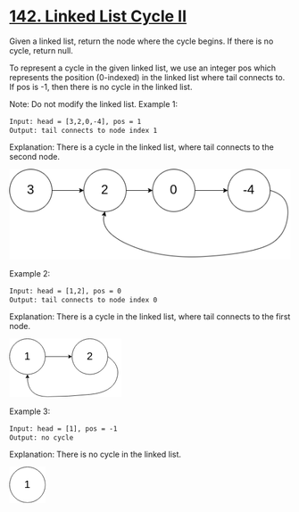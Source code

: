 [142. Linked List Cycle II](https://leetcode.com/problems/linked-list-cycle-ii/)
===========================

Given a linked list, return the node where the cycle begins.
If there is no cycle, return null.

To represent a cycle in the given linked list, we use an integer
pos which represents the position (0-indexed) in the linked list
where tail connects to. If pos is -1, then there is no cycle
in the linked list.

Note: Do not modify the linked list.
Example 1:
```
Input: head = [3,2,0,-4], pos = 1
Output: tail connects to node index 1
```
Explanation: There is a cycle in the linked list, where tail connects to the second node.

![image](circularlinkedlist.png)

Example 2:
```
Input: head = [1,2], pos = 0
Output: tail connects to node index 0
```
Explanation: There is a cycle in the linked list, where tail connects to the first node.

![image](circularlinkedlist_test2.png)

Example 3:
```
Input: head = [1], pos = -1
Output: no cycle
```
Explanation: There is no cycle in the linked list.

![image](circularlinkedlist_test3.png)
